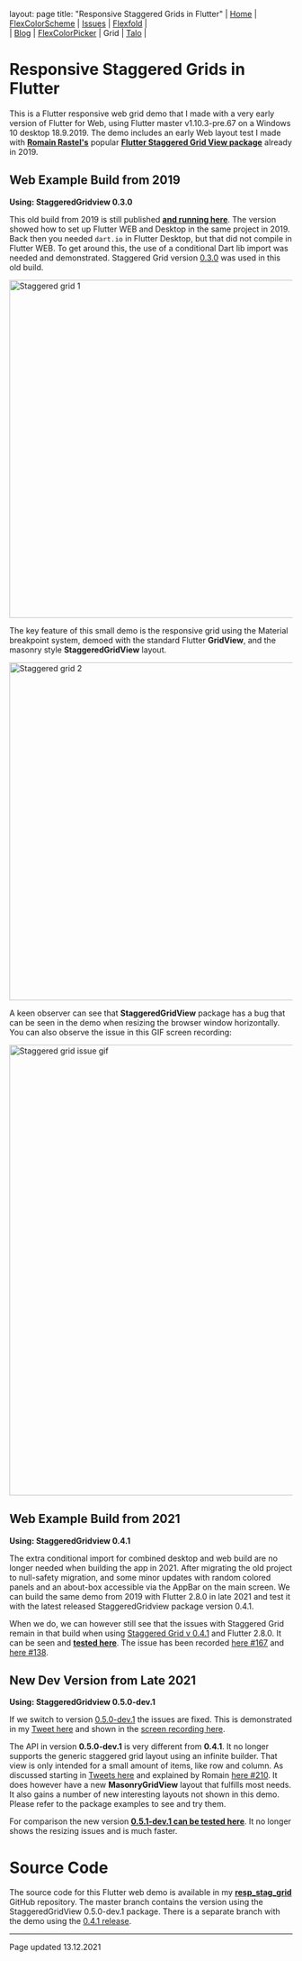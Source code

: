 layout: page
title: "Responsive Staggered Grids in Flutter"
| [Home](https://rydmike.com) | [FlexColorScheme](colorscheme) | [Issues](issues) | [Flexfold](flexfold) |  
| [Blog](blog)                | [FlexColorPicker](colorpicker) | Grid             | [Talo](talo)         |

# Responsive Staggered Grids in Flutter

This is a Flutter responsive web grid demo that I made with a very early version of Flutter for Web, using Flutter master 
v1.10.3-pre.67 on a Windows 10 desktop 18.9.2019. The demo includes an early Web layout test I made with [**Romain Rastel's**](https://twitter.com/lets4r) popular [**Flutter Staggered Grid View package**](https://pub.dev/packages/flutter_staggered_grid_view) already in 2019.

## Web Example Build from 2019
**Using: StaggeredGridview 0.3.0** 

This old build from 2019 is still published [**and running here**](https://rydmike.com/gridtest). The version showed how to set up Flutter WEB and Desktop in the same project in 2019. Back then you needed `dart.io` in Flutter Desktop, but that did not compile in Flutter WEB. To get around this, the use of a conditional Dart lib import was needed and demonstrated. Staggered Grid version [0.3.0](https://pub.dev/packages/flutter_staggered_grid_view/versions/0.3.0) was used in this old build.

<img src="https://rydmike.com/assets/stag_grid1.png?raw=true" alt="Staggered grid 1" width="600"/>

The key feature of this small demo is the responsive grid using the Material breakpoint system, demoed with the standard Flutter **GridView**, and the masonry style **StaggeredGridView** layout.

<img src="https://rydmike.com/assets/stag_grid2.png?raw=true" alt="Staggered grid 2" width="600"/>

A keen observer can see that **StaggeredGridView** package has a bug that can be seen in the demo when resizing the browser window horizontally. You can also observe the issue in this GIF screen recording:

<img src="https://rydmike.com/assets/StagGridIssueDemo1.gif?raw=true" alt="Staggered grid issue gif" width="800"/>


## Web Example Build from 2021
**Using: StaggeredGridview 0.4.1**

The extra conditional import for combined desktop and web build are no longer needed when building the app in 2021. After migrating the old project to null-safety migration, and some minor updates with random colored panels and an about-box accessible via the AppBar on the main screen. We can build the same demo from 2019 with Flutter 2.8.0 in late 2021 and test it with the latest released StaggeredGridview package version 0.4.1.

When we do, we can however still see that the issues with Staggered Grid remain in that build when using [Staggered Grid v 0.4.1](https://pub.dev/packages/flutter_staggered_grid_view/versions/0.4.1) and Flutter 2.8.0. It can be seen and [**tested here**](https://rydmike.com/gridtest-0-4-1). The issue has been recorded [here #167](https://github.com/letsar/flutter_staggered_grid_view/issues/167) and [here #138](https://github.com/letsar/flutter_staggered_grid_view/issues/138). 

## New Dev Version from Late 2021
**Using: StaggeredGridview 0.5.0-dev.1**

If we switch to version [0.5.0-dev.1](https://pub.dev/packages/flutter_staggered_grid_view/versions/0.5.0-dev.1) the issues are fixed. This is demonstrated in my [Tweet here](https://twitter.com/RydMike/status/1470110726429843467) and shown in the [screen recording here](https://twitter.com/RydMike/status/1470110719177895946). 

The API in version **0.5.0-dev.1** is very different from **0.4.1**. It no longer supports the generic staggered grid layout using an infinite builder. That view is only intended for a small amount of items, like row and column. As discussed starting in [Tweets here](https://twitter.com/RydMike/status/1470110726429843467?s=20) and explained by Romain [here #210](https://github.com/letsar/flutter_staggered_grid_view/discussions/210). It does however have a new **MasonryGridView** layout that fulfills most needs. It also gains a number of new interesting layouts not shown in this demo. Please refer to the package examples to see and try them.

For comparison the new version [**0.5.1-dev.1 can be tested here**](https://rydmike.com/gridtest-0-5-0-dev-1). It no longer shows the resizing issues and is much faster.

# Source Code

The source code for this Flutter web demo is available in my [**resp_stag_grid**](https://github.com/rydmike/resp_stag_grid) GitHub repository. The master branch contains the version using the StaggeredGridView 0.5.0-dev.1 package. There is a separate branch with the demo using the [0.4.1 release](https://github.com/rydmike/resp_stag_grid/tree/using-stg-0-4-1).


---
Page updated 13.12.2021
